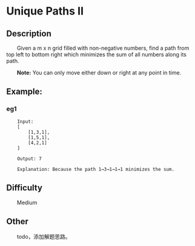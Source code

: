 # Unique Paths II

## Description

&emsp;&emsp;Given a m x n grid filled with non-negative numbers, find a path from top left to bottom right which 
minimizes the sum of all numbers along its path.

&emsp;&emsp;**Note:** You can only move either down or right at any point in time.
            
## Example:

### eg1

```
    Input:
    [
        [1,3,1],
        [1,5,1],
        [4,2,1]
    ]
    
    Output: 7
    
    Explanation: Because the path 1→3→1→1→1 minimizes the sum.
```

## Difficulty

&emsp;&emsp;Medium

## Other

&emsp;&emsp;todo，添加解题思路。